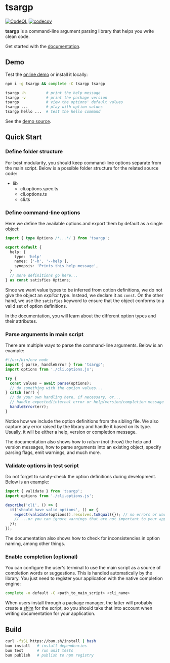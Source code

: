 # tsargp

[![CodeQL]](https://github.com/dsogari/tsargp/actions/workflows/github-code-scanning/codeql)
[![codecov]](https://codecov.io/gh/dsogari/tsargp)

**tsargp** is a command-line argument parsing library that helps you write clean code.

Get started with the [documentation].

## Demo

Test the [online demo] or install it locally:

```sh
npm i -g tsargp && complete -C tsargp tsargp

tsargp -h         # print the help message
tsargp -v         # print the package version
tsargp            # view the options' default values
tsargp ...        # play with option values
tsargp hello ...  # test the hello command
```

See the [demo source].

## Quick Start

### Define folder structure

For best modularity, you should keep command-line options separate from the main script. Below is a possible folder structure for the related source code:

- lib
  - cli.options.spec.ts
  - cli.options.ts
  - cli.ts

### Define command-line options

Here we define the available options and export them by default as a single object:

```ts
import { type Options /*...*/ } from 'tsargp';

export default {
  help: {
    type: 'help'
    names: ['-h', '--help'],
    synopsis: 'Prints this help message',
  }
  // more definitions go here...
} as const satisfies Options;
```

Since we want value types to be inferred from option definitions, we do not give the object an _explicit_ type. Instead, we declare it as `const`. On the other hand, we use the `satisfies` keyword to ensure that the object conforms to a valid set of option definitions.

In the documentation, you will learn about the different option types and their attributes.

### Parse arguments in main script

There are multiple ways to parse the command-line arguments. Below is an example:

```ts
#!/usr/bin/env node
import { parse, handleError } from 'tsargp';
import options from './cli.options.js';

try {
  const values = await parse(options);
  // do something with the option values...
} catch (err) {
  // do your own handling here, if necessary, or...
  // handle expected/internal error or help/version/completion message
  handleError(err);
}
```

Notice how we include the option definitions from the sibling file. We also capture any error raised by the library and handle it based on its type. Usually, it will be either a help, version or completion message.

The documentation also shows how to _return_ (not throw) the help and version messages, how to parse arguments into an existing object, specify parsing flags, emit warnings, and much more.

### Validate options in test script

Do not forget to sanity-check the option definitions during development. Below is an example:

```ts
import { validate } from 'tsargp';
import options from './cli.options.js';

describe('cli', () => {
  it('should have valid options', () => {
    expect(validate(options)).resolves.toEqual({}); // no errors or warnings
    // ...or you can ignore warnings that are not important to your application
  });
});
```

The documentation also shows how to check for inconsistencies in option naming, among other things.

### Enable completion (optional)

You can configure the user's terminal to use the main script as a source of completion words or suggestions. This is handled automatically by the library. You just need to register your application with the native completion engine:

```sh
complete -o default -C <path_to_main_script> <cli_name>
```

When users install through a package manager, the latter will probably create a [shim] for the script, so you should take that into account when writing documentation for your application.

## Build

```sh
curl -fsSL https://bun.sh/install | bash
bun install   # install dependencies
bun test      # run unit tests
bun publish   # publish to npm registry
```

[documentation]: https://dsogari.github.io/tsargp/docs
[online demo]: https://dsogari.github.io/tsargp/demo
[demo source]: src/examples/demo.options.ts
[shim]: https://en.wikipedia.org/wiki/Shim_(computing)
[CodeQL]: https://github.com/dsogari/tsargp/actions/workflows/github-code-scanning/codeql/badge.svg
[codecov]: https://codecov.io/gh/dsogari/tsargp/graph/badge.svg?token=W2AA8M1L87
